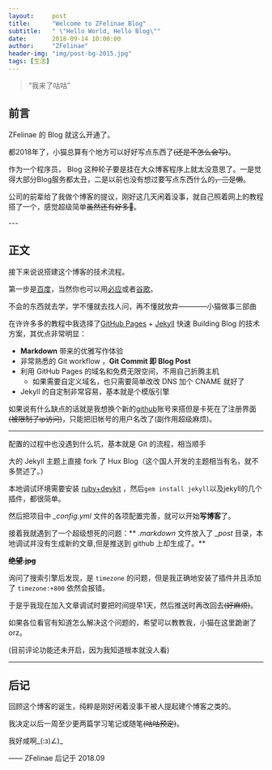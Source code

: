 ```yaml
---
layout:     post
title:      "Welcome to ZFelinae Blog"
subtitle:   " \"Hello World, Hello Blog\""
date:       2018-09-14 10:00:00
author:     "ZFelinae"
header-img: "img/post-bg-2015.jpg"
tags: [生活]
---
```


> “我来了咕咕”


## 前言

ZFelinae 的 Blog 就这么开通了。

都2018年了，小猫总算有个地方可以好好写点东西了~~(还是不怎么会写)~~。


作为一个程序员， Blog 这种轮子要是挂在大众博客程序上就太没意思了。一是觉得大部分Blog服务都太丑，二是以前也没有想过要写点东西什么的~~，三是懒~~。

公司的前辈给了我做个博客的提议，刚好这几天闲着没事，就自己照着网上的教程搭了一个，感觉超级简单~~虽然还有好多🐞~~。

<p id = "build"></p>
---

## 正文

接下来说说搭建这个博客的技术流程。  

第一步是[百度](https://www.baidu.com/)，当然你也可以用[必应](https://cn.bing.com/)或者[谷歌](https://www.google.cn/)。

不会的东西就去学，学不懂就去找人问，再不懂就放弃————小猫做事三部曲

在许许多多的教程中我选择了[GitHub Pages](https://pages.github.com/) + [Jekyll](http://jekyllrb.com/) 快速 Building Blog 的技术方案，其优点非常明显：

* **Markdown** 带来的优雅写作体验
* 非常熟悉的 Git workflow ，**Git Commit 即 Blog Post**
* 利用 GitHub Pages 的域名和免费无限空间，不用自己折腾主机
	* 如果需要自定义域名，也只需要简单改改 DNS 加个 CNAME 就好了
* Jekyll 的自定制非常容易，基本就是个模版引擎

如果说有什么缺点的话就是我想换个新的[github](https://github.com/)账号来搭但是卡死在了注册界面~~(被限制了ip访问)~~，只能把旧帐号的用户名改了(副作用超级麻烦)。

---

配置的过程中也没遇到什么坑，基本就是 Git 的流程，相当顺手

大的 Jekyll 主题上直接 fork 了 Hux Blog（这个国人开发的主题相当有名，就不多赘述了。）

本地调试环境需要安装 [ruby+devkit](https://rubyinstaller.org/downloads/) ，然后`gem install jekyll`以及jekyll的几个插件，都很简单。

然后把项目中 *_config.yml* 文件的各项配置完善，就可以开始**写博客**了。

接着我就遇到了一个超级想死的问题：** *.markdown* 文件放入了 *_post* 目录，本地调试并没有生成新的文章,但是推送到 github 上却生成了。**

**~~绝望.jpg~~**

询问了搜索引擎后发现，是 `timezone` 的问题，但是我正确地安装了插件并且添加了 `timezone:+800` 依然会报错。

于是乎我现在加入文章调试时要把时间提早1天，然后推送时再改回去~~(好麻烦)~~。

如果各位看官有知道怎么解决这个问题的，希望可以教教我，小猫在这里跪谢了orz。

(目前评论功能还未开启，因为我知道根本就没人看)

---

## 后记

回顾这个博客的诞生，纯粹是刚好闲着没事干被人提起建个博客之类的。

我决定以后一周至少更两篇学习笔记或随笔~~(咕咕预定)~~。

我好咸啊_(:з)∠)_

—— ZFelinae 后记于 2018.09
